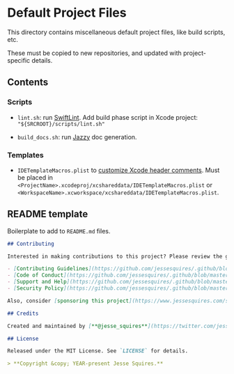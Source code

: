 # Default Project Files

This directory contains miscellaneous default project files, like build scripts, etc.

These must be copied to new repositories, and updated with project-specific details.

## Contents

### Scripts

- `lint.sh`: run [SwiftLint](https://github.com/realm/SwiftLint). Add build phase script in Xcode project: `"${SRCROOT}/scripts/lint.sh"`

- `build_docs.sh`: run [Jazzy](https://github.com/realm/jazzy) doc generation.

### Templates

- `IDETemplateMacros.plist` to [customize Xcode header comments](https://oleb.net/blog/2017/07/xcode-9-text-macros/). 
Must be placed in  `<ProjectName>.xcodeproj/xcshareddata/IDETemplateMacros.plist` or `<WorkspaceName>.xcworkspace/xcshareddata/IDETemplateMacros.plist`.

## README template

Boilerplate to add to `README.md` files.

```markdown
## Contributing

Interested in making contributions to this project? Please review the guides below.

- [Contributing Guidelines](https://github.com/jessesquires/.github/blob/master/CONTRIBUTING.md)
- [Code of Conduct](https://github.com/jessesquires/.github/blob/master/CODE_OF_CONDUCT.md)
- [Support and Help](https://github.com/jessesquires/.github/blob/master/SUPPORT.md)
- [Security Policy](https://github.com/jessesquires/.github/blob/master/SECURITY.md)

Also, consider [sponsoring this project](https://www.jessesquires.com/sponsor/) or [buying my apps](https://www.hexedbits.com)! ✌️

## Credits

Created and maintained by [**@jesse_squires**](https://twitter.com/jesse_squires).

## License

Released under the MIT License. See `LICENSE` for details.

> **Copyright &copy; YEAR-present Jesse Squires.**
```
